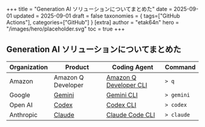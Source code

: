 +++
title = "Generation AI ソリューションについてまとめた"
date = 2025-09-01
updated = 2025-09-01
draft = false
taxonomies = { tags=["GitHub Actions"], categories=["GitHub"] }
[extra]
author = "etak64n"
hero = "/images/hero/placeholder.svg"
toc = true
+++

## Generation AI ソリューションについてまとめた

| Organization | Product | Coding Agent | Command |
| ------------ | ------- | ------------ | ------- |
| Amazon | Amazon Q Developer | [Amazon Q Developer CLI](https://github.com/aws/amazon-q-developer-cli) | `> q` |
| Google | [Gemini](https://gemini.google.com/) | [Gemini CLI](https://github.com/google-gemini/gemini-cli) | `> gemini` | 
| Open AI | [Codex](https://openai.com/codex/) | [Codex CLI](https://github.com/openai/codex) | `> codex` |
| Anthropic | [Claude](https://claude.ai/) | [Claude Code CLI](https://github.com/anthropics/claude-code) | `> claude` |
